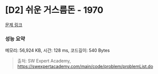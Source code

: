 # [D2] 쉬운 거스름돈 - 1970 

[문제 링크](https://swexpertacademy.com/main/code/problem/problemDetail.do?contestProbId=AV5PsIl6AXIDFAUq) 

### 성능 요약

메모리: 56,924 KB, 시간: 128 ms, 코드길이: 540 Bytes



> 출처: SW Expert Academy, https://swexpertacademy.com/main/code/problem/problemList.do